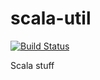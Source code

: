 scala-util
==========
[![Build Status](https://travis-ci.org/metamx/scala-util.svg?branch=master)](https://travis-ci.org/metamx/scala-util)

Scala stuff